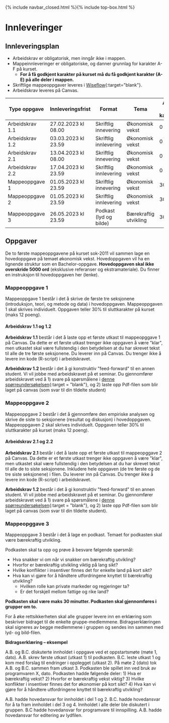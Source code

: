 {% include navbar_closed.html %}{% include top-box.html %}
# Innleveringer

## Innleveringsplan

- Arbeidskrav er obligatorisk, men inngår ikke i mappen.
- Mappeinnleveringer er obligatoriske, og danner grunnlag for karakter A-F på kurset.
  - **For å få godkjent karakter på kurset må du få godkjent karakter (A-E) på alle deler i mappen.**  
- Skriftlige mappeoppgaver leveres i [Wiseflow](https://europe.wiseflow.net/participant/){:target="blank"}. 
- Arbeidskrav leveres på Canvas.


| Type oppgave                       | Innleveringsfrist  | Format                 | Tema            | Andel av karakter |Gruppestørrelse | Ressurser |
|------------------------------------|--------------------|------------------------|-----------------|-----------|-----------------|-----------|
|Arbeidskrav 1.1                     | 27.02.2023 kl 08.00| Skriftlig innevering   | Økonomisk vekst | 0         |1 (Individuell) | kommer    |
|Arbeidskrav 1.2                     | 03.03.2023 kl 23.59| Skriftlig innlevering  | Økonomisk vekst | 0         |1 (Individuell) | kommer    |
|Arbeidskrav 2.1                     | 13.04.2023 kl 08.00| Skriftlig innevering   | Økonomisk vekst | 0         |1 (Individuell) | kommer    |
|Arbeidskrav 2.2                     | 17.04.2023 kl 23.59| Skriftlig innlevering  | Økonomisk vekst | 0         |1 (Individuell) | kommer    |
|Mappeoppgave 1                      | 01.05.2023 kl 23.59| Skriftlig innevering   | Økonomisk vekst | 30%       |1 (Individuell) | kommer    |
|Mappeoppgave 2                      | 01.05.2023 kl 23.59| Skriftlig innlevering  | Økonomisk vekst | 30%       |1 (Individuell) | kommer    |
|Mappeoppgave 3                      | 26.05.2023 kl 23.59| Podkast (lyd og bilde) | Bærekraftig utvikling | 30% |2 | kommer    |

## Oppgaver

De to første mappeoppgavene på kurset sok-2011 vil sammen lage en hovedoppgave på temaet økonomisk vekst. Hovedoppgaven vil ha en lignende struktur som en Bachelor-oppgave. **Hovedoppgaven skal ikke overskride 5000 ord** (eksklusive referanser og ekstramateriale). Du finner en instruksjon til hovedoppgaven her (lenke). 

### Mappeoppgave 1
Mappeoppgave 1 består i det å skrive de første tre seksjonene (introduksjon, teori, og metode og data) i hovedoppgaven. Mappeoppgaven 1 skal skrives individuelt. Oppgaven teller 30% til sluttkarakter på kurset (maks 12 poeng).

#### Arbeidskrav 1.1 og 1.2
**Arbeidskrav 1.1** består i det å laste opp et første utkast til mappeopggave 1 på Canvas. Da dette er et første utkast trenger ikke oppgaven å være "klar", men utkastet skal være fullstendig i den betydelsen at du har skrevet tekst til alle de tre første seksjonene. Du leverer inn på Canvas. Du trenger ikke å levere inn kode (R-script) i arbeidskravet.

**Arbeidskrav 1.2** består i det å gi konstruktiv "feed-forward" til en annen student. Vi vil jobbe med arbeidskravet på et seminar. Du gjennomfører arbeidskravet ved å 1) svare på spørsmålene i [denne spørreundersøkelsen](https://tinyurl.com/sok2011v2023utf1){:target = "blank"}, og 2) laste opp Pdf-filen som blir laget på canvas (som svar til din tildelte student)

### Mappeoppgave 2
Mappeoppgave 2 består i det å gjennomføre den empiriske analysen og skrive de siste to seksjonene (resultat og diskusjon) i hovedoppgaven. Mappeoppgaven 2 skal skrives individuelt. Oppgaven teller 30% til sluttkarakter på kurset (maks 12 poeng).

#### Arbeidskrav 2.1 og 2.2
**Arbeidskrav 2.1** består i det å laste opp et første utkast til mappeopggave 2 på Canvas. Da dette er et første utkast trenger ikke oppgaven å være "klar", men utkastet skal være fullstendig i den betydelsen at du har skrevet tekst til alle de to siste seksjonene. Inkludere hele oppgaven (de tre første og de tre siste seksjonene) i filen. Du leverer inn på Canvas. Du trenger ikke å levere inn kode (R-script) i arbeidskravet.

**Arbeidskrav 1.2** består i det å gi konstruktiv "feed-forward" til en annen student. Vi vil jobbe med arbeidskravet på et seminar. Du gjennomfører arbeidskravet ved å 1) svare på spørsmålene i [denne spørreundersøkelsen](https://tinyurl.com/sok2011v2023utfs){:target = "blank"}, og 2) laste opp Pdf-filen som blir laget på canvas (som svar til din tildelte student). 

### Mappeopggave 3
Mappeoppgave 3 består i det å lage en podkast. Temaet for podkasten skal være bærekraftig utvikling. 

Podkasten skal ta opp og prøve å besvare følgende spørsmål:

* Hva snakker vi om når vi snakker om bærekraftig utvikling? 
* Hvorfor er bærekraftig utvikling viktig på lang sikt? 
* Hvilke konflikter i insentiver finnes det for enkelte land på kort sikt?
* Hva kan vi gjøre for å håndtere utfordringene knyttet til bærekraftig utvikling? 
  * Hvilken rolle kan private markeder og regjeringer ta? 
  * Er det forskjell mellom fattige og rike land?

**Podkasten skal være maks 30 minutter. Podkasten skal gjennomføres i grupper om to.** 

For å øke rettsikkerheten skal alle grupper levere inn en erklæring som beskriver bidraget til de enkelte gruppe-medlemmene. Bidragserklæringen skal signeres av begge medlemmene i gruppen og sendes inn sammen med lyd- og bild-filen.  


**Bidragserklæring – eksempel**

A.B. og B.C. diskuterte innholdet i oppgave ved et oppstartsmøte (møte 1, dato). A.B. skrev første utkast (utkast 1) til podkasten. B.C. leste utkast 1 og kom med forslag til endringer i opplegget (utkast 2). På møte 2 (dato) tok A.B. og B.C. sammen fram utkast 3. Podkasten ble spillet inn ved bruk av programvaren X, dato. Podkasten hadde følgende deler: 1) Hva er bærekraftig vekst? 2) Hvorfor er bærekraftig vekst viktig? 3) Hvilke konflikter i insentiver finnes det for økonomier på kort sikt? 4) Hva kan vi gjøre for å håndtere utfordringene knyttet til bærekraftig utvikling? 

A.B. hadde hovedansvar for innholdet i del 1 og 2. B.C. hadde hovedansvar for å ta fram innholdet i del 3 og 4. Innholdet i alle deler ble diskutert i gruppen. B.C hadde hovedansvar for programvare til innspilling. A.B. hadde hovedansvar for editering av lydfilen.
